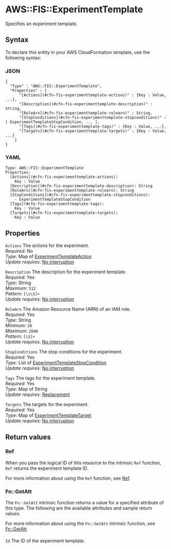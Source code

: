# AWS::FIS::ExperimentTemplate<a name="aws-resource-fis-experimenttemplate"></a>

Specifies an experiment template\.

## Syntax<a name="aws-resource-fis-experimenttemplate-syntax"></a>

To declare this entity in your AWS CloudFormation template, use the following syntax:

### JSON<a name="aws-resource-fis-experimenttemplate-syntax.json"></a>

```
{
  "Type" : "AWS::FIS::ExperimentTemplate",
  "Properties" : {
      "[Actions](#cfn-fis-experimenttemplate-actions)" : {Key : Value, ...},
      "[Description](#cfn-fis-experimenttemplate-description)" : String,
      "[RoleArn](#cfn-fis-experimenttemplate-rolearn)" : String,
      "[StopConditions](#cfn-fis-experimenttemplate-stopconditions)" : [ ExperimentTemplateStopCondition, ... ],
      "[Tags](#cfn-fis-experimenttemplate-tags)" : {Key : Value, ...},
      "[Targets](#cfn-fis-experimenttemplate-targets)" : {Key : Value, ...}
    }
}
```

### YAML<a name="aws-resource-fis-experimenttemplate-syntax.yaml"></a>

```
Type: AWS::FIS::ExperimentTemplate
Properties: 
  [Actions](#cfn-fis-experimenttemplate-actions): 
    Key : Value
  [Description](#cfn-fis-experimenttemplate-description): String
  [RoleArn](#cfn-fis-experimenttemplate-rolearn): String
  [StopConditions](#cfn-fis-experimenttemplate-stopconditions): 
    - ExperimentTemplateStopCondition
  [Tags](#cfn-fis-experimenttemplate-tags): 
    Key : Value
  [Targets](#cfn-fis-experimenttemplate-targets): 
    Key : Value
```

## Properties<a name="aws-resource-fis-experimenttemplate-properties"></a>

`Actions`  <a name="cfn-fis-experimenttemplate-actions"></a>
The actions for the experiment\.  
*Required*: No  
*Type*: Map of [ExperimentTemplateAction](aws-properties-fis-experimenttemplate-experimenttemplateaction.md)  
*Update requires*: [No interruption](https://docs.aws.amazon.com/AWSCloudFormation/latest/UserGuide/using-cfn-updating-stacks-update-behaviors.html#update-no-interrupt)

`Description`  <a name="cfn-fis-experimenttemplate-description"></a>
The description for the experiment template\.  
*Required*: Yes  
*Type*: String  
*Maximum*: `512`  
*Pattern*: `[\s\S]+`  
*Update requires*: [No interruption](https://docs.aws.amazon.com/AWSCloudFormation/latest/UserGuide/using-cfn-updating-stacks-update-behaviors.html#update-no-interrupt)

`RoleArn`  <a name="cfn-fis-experimenttemplate-rolearn"></a>
The Amazon Resource Name \(ARN\) of an IAM role\.  
*Required*: Yes  
*Type*: String  
*Minimum*: `20`  
*Maximum*: `2048`  
*Pattern*: `[\S]+`  
*Update requires*: [No interruption](https://docs.aws.amazon.com/AWSCloudFormation/latest/UserGuide/using-cfn-updating-stacks-update-behaviors.html#update-no-interrupt)

`StopConditions`  <a name="cfn-fis-experimenttemplate-stopconditions"></a>
The stop conditions for the experiment\.  
*Required*: Yes  
*Type*: List of [ExperimentTemplateStopCondition](aws-properties-fis-experimenttemplate-experimenttemplatestopcondition.md)  
*Update requires*: [No interruption](https://docs.aws.amazon.com/AWSCloudFormation/latest/UserGuide/using-cfn-updating-stacks-update-behaviors.html#update-no-interrupt)

`Tags`  <a name="cfn-fis-experimenttemplate-tags"></a>
The tags for the experiment template\.  
*Required*: Yes  
*Type*: Map of String  
*Update requires*: [Replacement](https://docs.aws.amazon.com/AWSCloudFormation/latest/UserGuide/using-cfn-updating-stacks-update-behaviors.html#update-replacement)

`Targets`  <a name="cfn-fis-experimenttemplate-targets"></a>
The targets for the experiment\.  
*Required*: Yes  
*Type*: Map of [ExperimentTemplateTarget](aws-properties-fis-experimenttemplate-experimenttemplatetarget.md)  
*Update requires*: [No interruption](https://docs.aws.amazon.com/AWSCloudFormation/latest/UserGuide/using-cfn-updating-stacks-update-behaviors.html#update-no-interrupt)

## Return values<a name="aws-resource-fis-experimenttemplate-return-values"></a>

### Ref<a name="aws-resource-fis-experimenttemplate-return-values-ref"></a>

When you pass the logical ID of this resource to the intrinsic `Ref` function, `Ref` returns the experiment template ID\.

For more information about using the `Ref` function, see [Ref](https://docs.aws.amazon.com/AWSCloudFormation/latest/UserGuide/intrinsic-function-reference-ref.html)\.

### Fn::GetAtt<a name="aws-resource-fis-experimenttemplate-return-values-fn--getatt"></a>

The `Fn::GetAtt` intrinsic function returns a value for a specified attribute of this type\. The following are the available attributes and sample return values\.

For more information about using the `Fn::GetAtt` intrinsic function, see [Fn::GetAtt](https://docs.aws.amazon.com/AWSCloudFormation/latest/UserGuide/intrinsic-function-reference-getatt.html)\.

#### <a name="aws-resource-fis-experimenttemplate-return-values-fn--getatt-fn--getatt"></a>

`Id`  <a name="Id-fn::getatt"></a>
The ID of the experiment template\.